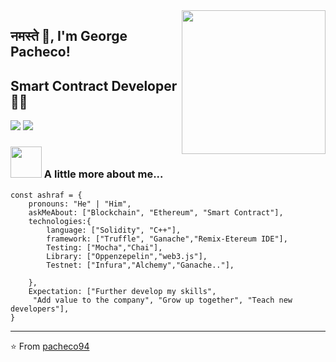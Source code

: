 <img align='right' src="https://media.giphy.com/media/M9gbBd9nbDrOTu1Mqx/giphy.gif" width="230">

## नमस्ते 🙏, I'm George Pacheco!
## Smart Contract Developer 👨‍💻

[![](https://img.shields.io/badge/LinkedIn-george-pacheco-lebeque-eth-blue)](https://www.linkedin.com/in/george-pacheco-lebeque-eth/)
[![](https://img.shields.io/badge/Gmail-pgeorgealberto@gmail.com-red)](mailto:pgeorgealberto@gmail.com)


### <img src="https://media.giphy.com/media/VgCDAzcKvsR6OM0uWg/giphy.gif" width="50"> A little more about me...  

```solidity
const ashraf = {
    pronouns: "He" | "Him",
    askMeAbout: ["Blockchain", "Ethereum", "Smart Contract"],
    technologies:{
        language: ["Solidity", "C++"],
        framework: ["Truffle", "Ganache","Remix-Etereum IDE"],
        Testing: ["Mocha","Chai"],
        Library: ["Oppenzepelin","web3.js"],
        Testnet: ["Infura","Alchemy","Ganache.."],
        
    },
    Expectation: ["Further develop my skills", 
     "Add value to the company", "Grow up together", "Teach new developers"],
}
```

---
⭐️ From [pacheco94](https://github.com/pacheco94)


<!---
pacheco94/pacheco94 is a ✨ special ✨ repository because its `README.md` (this file) appears on your GitHub profile.
You can click the Preview link to take a look at your changes.
--->
